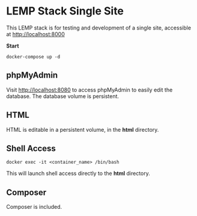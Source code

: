 # LEMP Stack Single Site
This LEMP stack is for testing and development of a single site, accessible at [http://localhost:8000](http://localhost:8000)

**Start**
```
docker-compose up -d
```

## phpMyAdmin
Visit [http://localhost:8080](http://localhost:8080) to access phpMyAdmin to easily edit the database. The database volume is persistent.

## HTML
HTML is editable in a persistent volume, in the **html** directory.

## Shell Access
```
docker exec -it <container_name> /bin/bash
```
This will launch shell access directly to the **html** directory.

## Composer
Composer is included.